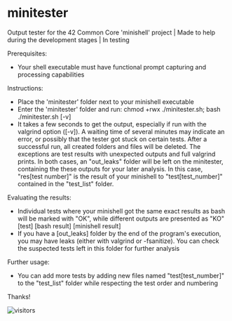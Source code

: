 # minitester
Output tester for the 42 Common Core 'minishell' project | Made to help during the development stages | In testing

Prerequisites:
- Your shell executable must have functional prompt capturing and processing capabilities


Instructions:
- Place the 'minitester' folder next to your minishell executable
- Enter the 'minitester' folder and run:
chmod +rwx ./minitester.sh;
bash ./minitester.sh [-v]
- It takes a few seconds to get the output, especially if run with the valgrind option ([-v]). A waiting time of several minutes may indicate an error, or possibly that the tester got stuck on certain tests. After a successful run, all created folders and files will be deleted. The exceptions are test results with unexpected outputs and full valgrind prints. In both cases, an "out_leaks" folder will be left on the minitester, containing the these outputs for your later analysis. In this case, "res[test number]" is the result of your minishell to "test[test_number]" contained in the "test_list" folder.


Evaluating the results:
- Individual tests where your minishell got the same exact results as bash will be marked with "OK", while different outputs are presented as "KO" [test] [bash result] [minishell result]
- If you have a [out_leaks] folder by the end of the program's execution, you may have leaks (either with valgrind or -fsanitize). You can check the suspected tests left in this folder for further analysis


Further usage:
- You can add more tests by adding new files named "test[test_number]" to the "test_list" folder while respecting the test order and numbering


Thanks!


![visitors](https://visitor-badge.glitch.me/badge?page_id=mariaaguiar.minitester_v2)
